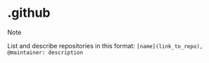 # .github

> [!NOTE]
> List and describe repositories in this format:
> `[name](link_to_repo), @maintainer: description`